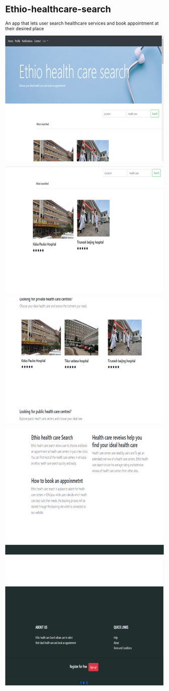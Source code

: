 # Ethio-healthcare-search
An app that lets user search healthcare services and book appointment at their desired place


<p float="left">
  <img src="/screenshots/tena2.PNG" width="600" height="400" />
 
  

</p>
<p float="left">
 
  <img src="/screenshots/mostSearchedTena.png" width="600" height="400" />
  

</p>
<p float="left">
  <img src="/screenshots/prviteTena.PNG" width="600" height=400 />

  

</p>
<p float="left">
  <img src="/screenshots/notes.PNG" width="600" height=400 />

  

</p><p float="left">
  <img src="/screenshots/about.PNG" width="600" height=400 />
</p>


